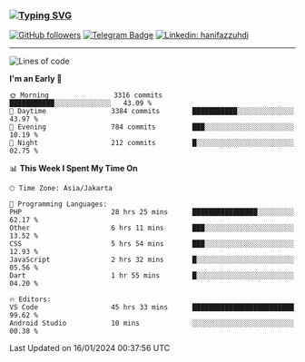### [![Typing SVG](https://readme-typing-svg.herokuapp.com?font=lato&size=22&lines=Hi+There+👋)](https://git.io/typing-svg) 

[![GitHub followers](https://img.shields.io/github/followers/hanifazzuhdi?label=Follow&style=social)](https://github.com/hanifazzuhdi/?tab=follow) 
[![Telegram Badge](https://img.shields.io/badge/-hanif0198-blue?style=social&logo=telegram&link=https://www.t.me/hanif0198/)](https://www.t.me/hanif0198/) 
[![Linkedin: hanifazzuhdi](https://img.shields.io/badge/-hanifazzuhdi-blue?style=flat-square&logo=Linkedin&logoColor=white&link=https://www.linkedin.com/in/hanif-az-zuhdi-69688019b/)](https://www.linkedin.com/in/hanif-az-zuhdi-69688019b/) 

<hr/>

<!--START_SECTION:waka-->
![Lines of code](https://img.shields.io/badge/From%20Hello%20World%20I%27ve%20Written-42.9%20million%20lines%20of%20code-blue)

**I'm an Early 🐤** 

```text
🌞 Morning                3316 commits        ███████████░░░░░░░░░░░░░░   43.09 % 
🌆 Daytime                3384 commits        ███████████░░░░░░░░░░░░░░   43.97 % 
🌃 Evening                784 commits         ███░░░░░░░░░░░░░░░░░░░░░░   10.19 % 
🌙 Night                  212 commits         █░░░░░░░░░░░░░░░░░░░░░░░░   02.75 % 
```


📊 **This Week I Spent My Time On** 

```text
🕑︎ Time Zone: Asia/Jakarta

💬 Programming Languages: 
PHP                      28 hrs 25 mins      ████████████████░░░░░░░░░   62.17 % 
Other                    6 hrs 11 mins       ███░░░░░░░░░░░░░░░░░░░░░░   13.52 % 
CSS                      5 hrs 54 mins       ███░░░░░░░░░░░░░░░░░░░░░░   12.93 % 
JavaScript               2 hrs 32 mins       █░░░░░░░░░░░░░░░░░░░░░░░░   05.56 % 
Dart                     1 hr 55 mins        █░░░░░░░░░░░░░░░░░░░░░░░░   04.20 % 

🔥 Editors: 
VS Code                  45 hrs 33 mins      █████████████████████████   99.62 % 
Android Studio           10 mins             ░░░░░░░░░░░░░░░░░░░░░░░░░   00.38 % 
```


 Last Updated on 16/01/2024 00:37:56 UTC
<!--END_SECTION:waka-->
